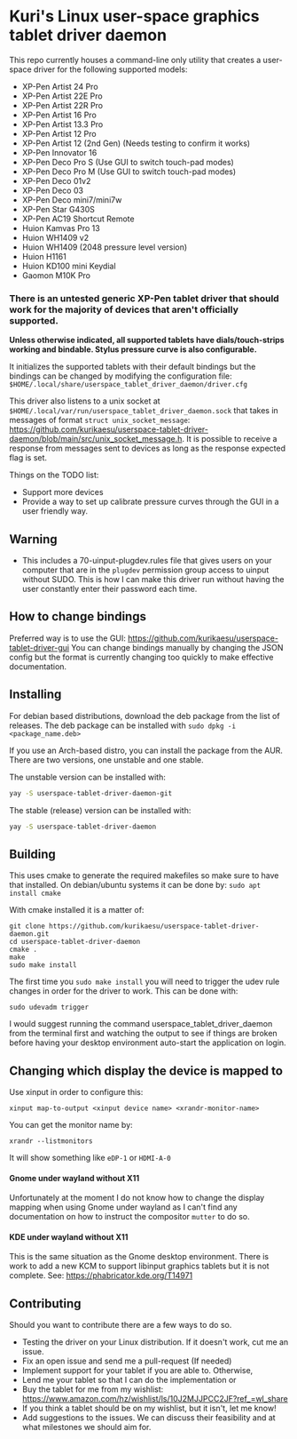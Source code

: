 # Kuri's Linux user-space graphics tablet driver daemon

This repo currently houses a command-line only utility that creates a user-space driver for the following supported models:
- XP-Pen Artist 24 Pro
- XP-Pen Artist 22E Pro
- XP-Pen Artist 22R Pro
- XP-Pen Artist 16 Pro
- XP-Pen Artist 13.3 Pro
- XP-Pen Artist 12 Pro
- XP-Pen Artist 12 (2nd Gen) (Needs testing to confirm it works)
- XP-Pen Innovator 16
- XP-Pen Deco Pro S (Use GUI to switch touch-pad modes)
- XP-Pen Deco Pro M (Use GUI to switch touch-pad modes)
- XP-Pen Deco 01v2
- XP-Pen Deco 03
- XP-Pen Deco mini7/mini7w
- XP-Pen Star G430S
- XP-Pen AC19 Shortcut Remote
- Huion Kamvas Pro 13
- Huion WH1409 v2
- Huion WH1409 (2048 pressure level version)
- Huion H1161
- Huion KD100 mini Keydial
- Gaomon M10K Pro

### There is an untested generic XP-Pen tablet driver that should work for the majority of devices that aren't officially supported.

**Unless otherwise indicated, all supported tablets have dials/touch-strips working and bindable. Stylus pressure curve is also configurable.**

It initializes the supported tablets with their default bindings but the bindings can be changed by modifying the configuration file:
`$HOME/.local/share/userspace_tablet_driver_daemon/driver.cfg`

This driver also listens to a unix socket at `$HOME/.local/var/run/userspace_tablet_driver_daemon.sock` that takes in messages of format `struct unix_socket_message`: https://github.com/kurikaesu/userspace-tablet-driver-daemon/blob/main/src/unix_socket_message.h. It is possible to receive a response from messages sent to devices as long as the response expected flag is set.

Things on the TODO list:
- Support more devices
- Provide a way to set up calibrate pressure curves through the GUI in a user friendly way.

## Warning
- This includes a 70-uinput-plugdev.rules file that gives users on your computer that are in the `plugdev` permission group access to uinput without SUDO. This is how I can make this driver run without having the user constantly enter their password each time.

## How to change bindings
Preferred way is to use the GUI: https://github.com/kurikaesu/userspace-tablet-driver-gui
You can change bindings manually by changing the JSON config but the format is currently changing too quickly to make effective documentation.

## Installing
For debian based distributions, download the deb package from the list of releases. The deb package can be installed with `sudo dpkg -i <package_name.deb>`

If you use an Arch-based distro, you can install the package from the AUR. There are two versions, one unstable and one stable.


The unstable version can be installed with:

```bash
yay -S userspace-tablet-driver-daemon-git
```

The stable (release) version can be installed with:

```bash
yay -S userspace-tablet-driver-daemon
```

## Building
This uses cmake to generate the required makefiles so make sure to have that installed.
On debian/ubuntu systems it can be done by:
`sudo apt install cmake`

With cmake installed it is a matter of:
```
git clone https://github.com/kurikaesu/userspace-tablet-driver-daemon.git
cd userspace-tablet-driver-daemon
cmake .
make
sudo make install
```

The first time you `sudo make install` you will need to trigger the udev rule changes in order for the driver to work.
This can be done with:
```
sudo udevadm trigger
```

I would suggest running the command userspace_tablet_driver_daemon from the terminal first and watching the output to see if things are broken before having your desktop environment auto-start the application on login.

## Changing which display the device is mapped to
Use xinput in order to configure this:
```
xinput map-to-output <xinput device name> <xrandr-monitor-name>
```

You can get the monitor name by:
```
xrandr --listmonitors
```
It will show something like `eDP-1` or `HDMI-A-0`

#### Gnome under wayland without X11
Unfortunately at the moment I do not know how to change the display mapping when using Gnome under wayland as I can't find any documentation on how to instruct the compositor `mutter` to do so.

#### KDE under wayland without X11
This is the same situation as the Gnome desktop environment. There is work to add a new KCM to support libinput graphics tablets but it is not complete. See: https://phabricator.kde.org/T14971

## Contributing
Should you want to contribute there are a few ways to do so.
- Testing the driver on your Linux distribution. If it doesn't work, cut me an issue.
- Fix an open issue and send me a pull-request (If needed)
- Implement support for your tablet if you are able to. Otherwise,
- Lend me your tablet so that I can do the implementation or
- Buy the tablet for me from my wishlist: https://www.amazon.com/hz/wishlist/ls/10J2MJJPCC2JF?ref_=wl_share
- If you think a tablet should be on my wishlist, but it isn't, let me know!
- Add suggestions to the issues. We can discuss their feasibility and at what milestones we should aim for.

